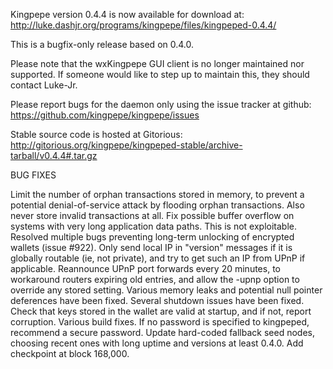 Kingpepe version 0.4.4 is now available for download at:
http://luke.dashjr.org/programs/kingpepe/files/kingpeped-0.4.4/

This is a bugfix-only release based on 0.4.0.

Please note that the wxKingpepe GUI client is no longer maintained nor supported. If someone would like to step up to maintain this, they should contact Luke-Jr.

Please report bugs for the daemon only using the issue tracker at github:
https://github.com/kingpepe/kingpepe/issues

Stable source code is hosted at Gitorious:
http://gitorious.org/kingpepe/kingpeped-stable/archive-tarball/v0.4.4#.tar.gz

BUG FIXES

Limit the number of orphan transactions stored in memory, to prevent a potential denial-of-service attack by flooding orphan transactions. Also never store invalid transactions at all.
Fix possible buffer overflow on systems with very long application data paths. This is not exploitable.
Resolved multiple bugs preventing long-term unlocking of encrypted wallets (issue #922).
Only send local IP in "version" messages if it is globally routable (ie, not private), and try to get such an IP from UPnP if applicable.
Reannounce UPnP port forwards every 20 minutes, to workaround routers expiring old entries, and allow the -upnp option to override any stored setting.
Various memory leaks and potential null pointer deferences have been
fixed.
Several shutdown issues have been fixed.
Check that keys stored in the wallet are valid at startup, and if not,
report corruption.
Various build fixes.
If no password is specified to kingpeped, recommend a secure password.
Update hard-coded fallback seed nodes, choosing recent ones with long uptime and versions at least 0.4.0.
Add checkpoint at block 168,000.

